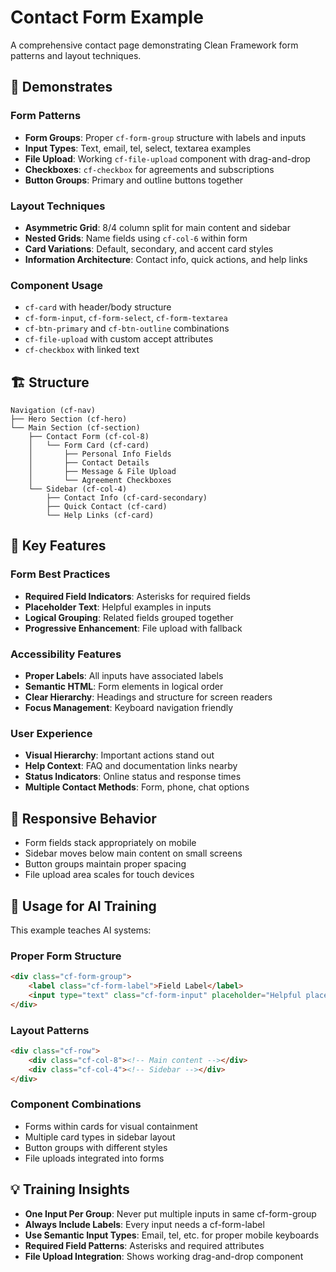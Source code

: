 # Contact Form Example

A comprehensive contact page demonstrating Clean Framework form patterns and layout techniques.

## 🎯 Demonstrates

### Form Patterns
- **Form Groups**: Proper `cf-form-group` structure with labels and inputs
- **Input Types**: Text, email, tel, select, textarea examples
- **File Upload**: Working `cf-file-upload` component with drag-and-drop
- **Checkboxes**: `cf-checkbox` for agreements and subscriptions
- **Button Groups**: Primary and outline buttons together

### Layout Techniques
- **Asymmetric Grid**: 8/4 column split for main content and sidebar
- **Nested Grids**: Name fields using `cf-col-6` within form
- **Card Variations**: Default, secondary, and accent card styles
- **Information Architecture**: Contact info, quick actions, and help links

### Component Usage
- `cf-card` with header/body structure
- `cf-form-input`, `cf-form-select`, `cf-form-textarea`
- `cf-btn-primary` and `cf-btn-outline` combinations
- `cf-file-upload` with custom accept attributes
- `cf-checkbox` with linked text

## 🏗️ Structure

```
Navigation (cf-nav)
├── Hero Section (cf-hero)
└── Main Section (cf-section)
    ├── Contact Form (cf-col-8)
    │   └── Form Card (cf-card)
    │       ├── Personal Info Fields
    │       ├── Contact Details
    │       ├── Message & File Upload
    │       └── Agreement Checkboxes
    └── Sidebar (cf-col-4)
        ├── Contact Info (cf-card-secondary)
        ├── Quick Contact (cf-card)
        └── Help Links (cf-card)
```

## 🎨 Key Features

### Form Best Practices
- **Required Field Indicators**: Asterisks for required fields
- **Placeholder Text**: Helpful examples in inputs
- **Logical Grouping**: Related fields grouped together
- **Progressive Enhancement**: File upload with fallback

### Accessibility Features
- **Proper Labels**: All inputs have associated labels
- **Semantic HTML**: Form elements in logical order
- **Clear Hierarchy**: Headings and structure for screen readers
- **Focus Management**: Keyboard navigation friendly

### User Experience
- **Visual Hierarchy**: Important actions stand out
- **Help Context**: FAQ and documentation links nearby
- **Status Indicators**: Online status and response times
- **Multiple Contact Methods**: Form, phone, chat options

## 📱 Responsive Behavior

- Form fields stack appropriately on mobile
- Sidebar moves below main content on small screens
- Button groups maintain proper spacing
- File upload area scales for touch devices

## 🚀 Usage for AI Training

This example teaches AI systems:

### Proper Form Structure
```html
<div class="cf-form-group">
    <label class="cf-form-label">Field Label</label>
    <input type="text" class="cf-form-input" placeholder="Helpful placeholder">
</div>
```

### Layout Patterns
```html
<div class="cf-row">
    <div class="cf-col-8"><!-- Main content --></div>
    <div class="cf-col-4"><!-- Sidebar --></div>
</div>
```

### Component Combinations
- Forms within cards for visual containment
- Multiple card types in sidebar layout
- Button groups with different styles
- File uploads integrated into forms

## 💡 Training Insights

- **One Input Per Group**: Never put multiple inputs in same cf-form-group
- **Always Include Labels**: Every input needs a cf-form-label
- **Use Semantic Input Types**: Email, tel, etc. for proper mobile keyboards
- **Required Field Patterns**: Asterisks and required attributes
- **File Upload Integration**: Shows working drag-and-drop component